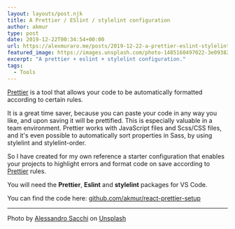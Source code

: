 ```yaml
---
layout: layouts/post.njk
title: A Prettier / ESlint / stylelint configuration
author: akmur
type: post
date: 2019-12-22T00:34:54+00:00
url: https://alexmuraro.me/posts/2019-12-22-a-prettier-eslint-stylelint-configuration/
featured_image: https://images.unsplash.com/photo-1485160497022-3e09382fb310?ixlib=rb-1.2.1&ixid=eyJhcHBfaWQiOjEyMDd9&auto=format&fit=crop&w=1000&q=60
excerpt: "A prettier + eslint + stylelint configuration."
tags:
  - Tools
---
```


[Prettier][1] is a tool that allows your code to be automatically formatted according to certain rules.

It is a great time saver, because you can paste your code in any way you like, and upon saving it will be prettified. This is especially valuable in a team environment. Prettier works with JavaScript files and Scss/CSS files, and it's even possible to automatically sort properties in Sass, by using stylelint and stylelint-order.

So I have created for my own reference a starter configuration that enables your projects to highlight errors and format code on save according to [Prettier][1] rules.

You will need the **Prettier**, **Eslint** and **stylelint** packages for VS Code.

You can find the code here: [github.com/akmur/react-prettier-setup][2]

[1]: https://prettier.io
[2]: https://github.com/akmur/react-prettier-setup

---

<span>Photo by <a href="https://unsplash.com/@alle_sacchi?utm_source=unsplash&amp;utm_medium=referral&amp;utm_content=creditCopyText">Alessandro Sacchi</a> on <a href="https://unsplash.com/s/photos/mountains?utm_source=unsplash&amp;utm_medium=referral&amp;utm_content=creditCopyText">Unsplash</a></span>
